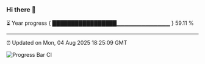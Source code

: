 ### Hi there 👋

⏳ Year progress { █████████████████▁▁▁▁▁▁▁▁▁▁▁▁▁ } 59.11 %

---

⏰ Updated on Mon, 04 Aug 2025 18:25:09 GMT

![Progress Bar CI](https://github.com/liununu/liununu/workflows/Progress%20Bar%20CI/badge.svg)
